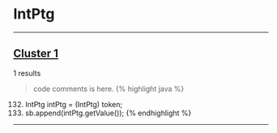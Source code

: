 # IntPtg

***

## [Cluster 1](./1)
1 results
> code comments is here.
{% highlight java %}
132. IntPtg intPtg = (IntPtg) token;
133. sb.append(intPtg.getValue());
{% endhighlight %}

***

